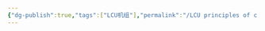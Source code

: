 ```yaml
---
{"dg-publish":true,"tags":["LCU机组"],"permalink":"/LCU principles of computer composition/算数逻辑单元/","dgPassFrontmatter":true,"noteIcon":""}
---
```


